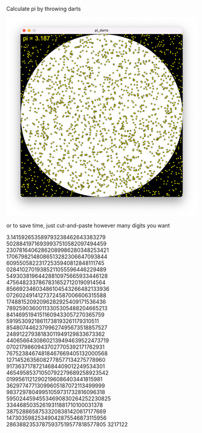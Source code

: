 Calculate pi by throwing darts

![pi darts](/images/pi/pidarts.png)

or to save time, just cut-and-paste however many digits you want

3.141592653589793238462643383279
50288419716939937510582097494459
23078164062862089986280348253421
17067982148086513282306647093844
60955058223172535940812848111745
02841027019385211055596446229489
54930381964428810975665933446128
47564823378678316527120190914564
85669234603486104543266482133936
07260249141273724587006606315588
17488152092096282925409171536436
78925903600113305305488204665213
84146951941511609433057270365759
59195309218611738193261179310511
85480744623799627495673518857527
24891227938183011949129833673362
44065664308602139494639522473719
07021798609437027705392171762931
76752384674818467669405132000568
12714526356082778577134275778960
91736371787214684409012249534301
46549585371050792279689258923542
01995611212902196086403441815981
36297747713099605187072113499999
98372978049951059731732816096318
59502445945534690830264252230825
33446850352619311881710100031378
38752886587533208381420617177669
14730359825349042875546873115956
28638823537875937519577818577805
3217122